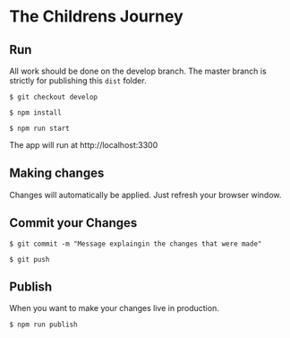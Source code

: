 # The Childrens Journey

## Run
All work should be done on the develop branch. The master branch is strictly for publishing this `dist` folder.

```
$ git checkout develop
```

```
$ npm install
```

```
$ npm run start
```
The app will run at http://localhost:3300


## Making changes
Changes will automatically be applied. Just refresh your browser window.

## Commit your Changes

```
$ git commit -m "Message explaingin the changes that were made"
```

```
$ git push
```

## Publish
When you want to make your changes live in production.

```
$ npm run publish
```
